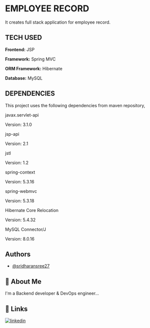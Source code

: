 
# EMPLOYEE RECORD

It creates full stack application for employee record.

## TECH USED

**Frontend:** JSP

**Framework:** Spring MVC

**ORM Framework:** Hibernate

**Database:** MySQL

## DEPENDENCIES

This project uses the following dependencies from maven repository,

javax.servlet-api

Version: 3.1.0

jsp-api

Version: 2.1

jstl

Version: 1.2

spring-context

Version: 5.3.16

spring-webmvc

Version: 5.3.18

Hibernate Core Relocation

Version: 5.4.32

MySQL Connector/J

Version: 8.0.16


## Authors

- [@sridharansree27](https://github.com/sridharansree27)


## 🚀 About Me
I'm a Backend developer & DevOps engineer...


## 🔗 Links
[![linkedin](https://img.shields.io/badge/linkedin-0A66C2?style=for-the-badge&logo=linkedin&logoColor=white)](https://www.linkedin.com/in/sridharan-sree)
